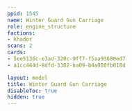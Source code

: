 ```yaml
---
ppid: 1545
name: Winter Guard Gun Carriage
role: engine_structure
factions:
- khador
scans: 2
cards:
- 5ee5136c-e3ad-328c-9ff7-f5aa93680ed7
- a1cc444d-8dfd-3382-ba09-b4a980fb018d

layout: model
title: Winter Guard Gun Carriage
disableToc: true
hidden: true
---
```

